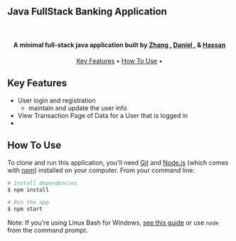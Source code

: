 ## Java FullStack Banking Application

  <br>
</h1>

<h4 align="center">A minimal full-stack java application built by 
<a href="http://electron.atom.io" target="_blank">Zhang
</a>,
<a href="http://electron.atom.io" target="_blank">Daniel
</a>, &
<a href="http://electron.atom.io" target="_blank">Hassan</h4>

<p align="center">
  <a href="#key-features">Key Features</a> •
  <a href="#how-to-use">How To Use</a> •
</p>

## Key Features

- User login and registration
  - maintain and update the user info
- View Transaction Page of Data for a User that is logged in
- 

## How To Use

To clone and run this application, you'll need [Git](https://git-scm.com) and [Node.js](https://nodejs.org/en/download/) (which comes with [npm](http://npmjs.com)) installed on your computer. From your command line:

```bash
# Install dependencies
$ npm install

# Run the app
$ npm start
```

Note: If you're using Linux Bash for Windows, [see this guide](https://www.howtogeek.com/261575/how-to-run-graphical-linux-desktop-applications-from-windows-10s-bash-shell/) or use `node` from the command prompt.
